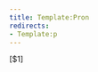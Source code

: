 ```yaml
---
title: Template:Pron
redirects:
- Template:p
---
```


<span className="pron">[<span>$1</span>]</span>
